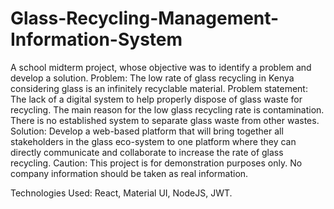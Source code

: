 # Glass-Recycling-Management-Information-System
A school midterm project, whose objective was to identify a problem and develop a solution.
Problem: The low rate of glass recycling in Kenya considering glass is an infinitely recyclable material.
Problem statement: The lack of a digital system to help properly dispose of glass waste for recycling.
The main reason for the low glass recycling rate is contamination. There is no established system to separate glass waste from other wastes.
Solution: Develop a web-based platform that will bring together all stakeholders in the glass eco-system to one platform where they can directly 
communicate and collaborate to increase the rate of glass recycling.
Caution: This project is for demonstration purposes only. No company information should be taken as real information.

Technologies Used: React, Material UI, NodeJS, JWT.




